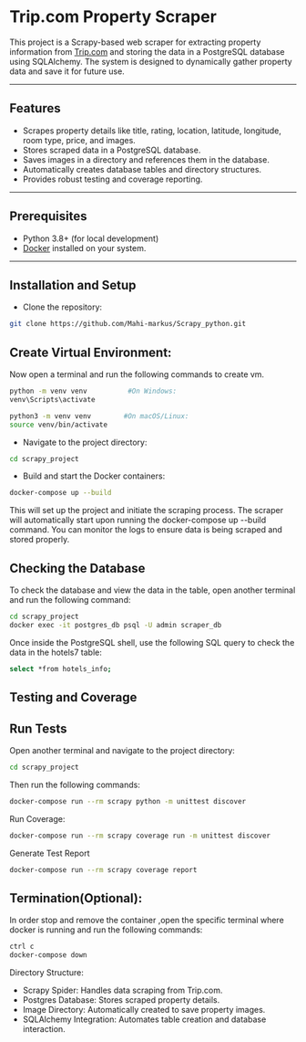 # Trip.com Property Scraper

This project is a Scrapy-based web scraper for extracting property information from [Trip.com](https://uk.trip.com/hotels/?locale=en-GB&curr=GBP) and storing the data in a PostgreSQL database using SQLAlchemy. The system is designed to dynamically gather property data and save it for future use.

---

## Features

- Scrapes property details like title, rating, location, latitude, longitude, room type, price, and images.
- Stores scraped data in a PostgreSQL database.
- Saves images in a directory and references them in the database.
- Automatically creates database tables and directory structures.
- Provides robust testing and coverage reporting.

---

## Prerequisites
- Python 3.8+ (for local development)
- [Docker](https://www.docker.com/) installed on your system.

---

## Installation and Setup

- Clone the repository:

```bash
git clone https://github.com/Mahi-markus/Scrapy_python.git

```

## Create Virtual Environment:

Now open a terminal and run the following commands to create vm.

```bash
python -m venv venv          #On Windows:
venv\Scripts\activate
```

```bash
python3 -m venv venv        #On macOS/Linux:
source venv/bin/activate

```
- Navigate to the project directory:

```bash
cd scrapy_project
```

- Build and start the Docker containers:

```bash
docker-compose up --build
```

This will set up the project and initiate the scraping process.
The scraper will automatically start upon running the docker-compose up --build command. You can monitor the logs to ensure data is being scraped and stored properly.

## Checking the Database

To check the database and view the data in the table, open another terminal and run the following command:

```bash
cd scrapy_project
docker exec -it postgres_db psql -U admin scraper_db
```

Once inside the PostgreSQL shell, use the following SQL query to check the data in the hotels7 table:

```bash
select *from hotels_info;
```

## Testing and Coverage

## Run Tests

Open another terminal and navigate to the project directory:

```bash
cd scrapy_project
```

Then run the following commands:

```bash
docker-compose run --rm scrapy python -m unittest discover
```

Run Coverage:

```bash
docker-compose run --rm scrapy coverage run -m unittest discover
```

Generate Test Report

```bash
docker-compose run --rm scrapy coverage report
```

## Termination(Optional):
In order stop and remove the container ,open the specific terminal where docker is running and  run the following commands:

```bash
ctrl c
docker-compose down

```

Directory Structure:

- Scrapy Spider: Handles data scraping from Trip.com.
- Postgres Database: Stores scraped property details.
- Image Directory: Automatically created to save property images.
- SQLAlchemy Integration: Automates table creation and database interaction.
